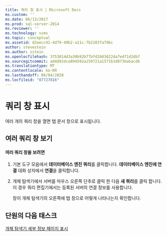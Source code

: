 ```yaml
---
title: 쿼리 창 표시 | Microsoft Docs
ms.custom: ''
ms.date: 06/13/2017
ms.prod: sql-server-2014
ms.reviewer: ''
ms.technology: ssms
ms.topic: conceptual
ms.assetid: d3aecc41-4d79-49b2-a11c-7b2203fa79bc
author: stevestein
ms.author: sstein
ms.openlocfilehash: 3753014d3a30b92b77bfd2b836224a7edf1d2dbf
ms.sourcegitcommit: ad4d92dce894592a259721a1571b1d8736abacdb
ms.translationtype: MT
ms.contentlocale: ko-KR
ms.lasthandoff: 08/04/2020
ms.locfileid: "87727816"
---
```

# <a name="display-the-query-window"></a>쿼리 창 표시
  여러 개의 쿼리 창을 열면 탭 문서 창으로 표시됩니다.  
  
## <a name="viewing-multiple-query-windows"></a>여러 쿼리 창 보기  
  
#### <a name="to-view-multiple-query-windows"></a>여러 쿼리 창을 보려면  
  
1.  기본 도구 모음에서 **데이터베이스 엔진 쿼리**를 클릭합니다. **데이터베이스 엔진에 연결** 대화 상자에서 **연결**을 클릭합니다.  
  
2.  개체 탐색기에서 서버를 마우스 오른쪽 단추로 클릭 한 다음 **새 쿼리**를 클릭 합니다. 이 경우 쿼리 편집기에서는 등록된 서버의 연결 정보를 사용합니다.  
  
     창이 개체 탐색기의 오른쪽에 탭 창으로 어떻게 나타나는지 확인합니다.  
  
## <a name="next-task-in-lesson"></a>단원의 다음 태스크  
 [개체 탐색기 세부 정보 페이지 표시](lesson-1-5-show-the-object-explorer-details-page.md)  
  
  
